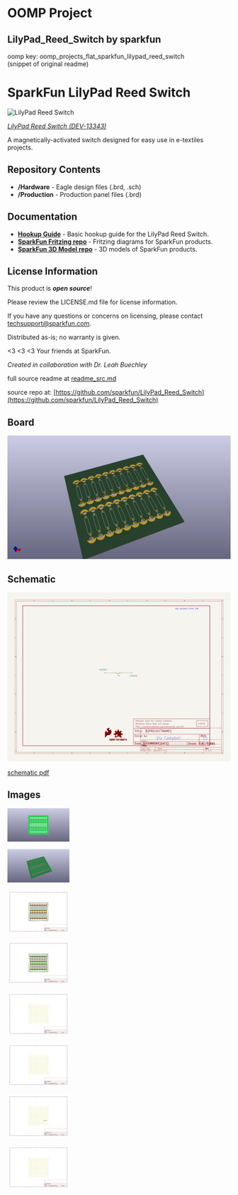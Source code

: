 # OOMP Project  
## LilyPad_Reed_Switch  by sparkfun  
  
oomp key: oomp_projects_flat_sparkfun_lilypad_reed_switch  
(snippet of original readme)  
  
SparkFun LilyPad Reed Switch  
========================================  
  
![LilyPad Reed Switch](https://cdn.sparkfun.com/assets/learn_tutorials/4/4/6/LilyPadReedSwitch.jpg)  
  
[*LilyPad Reed Switch (DEV-13343)*](https://www.sparkfun.com/products/13343)  
  
A magnetically-activated switch designed for easy use in e-textiles projects.  
  
Repository Contents  
-------------------  
  
* **/Hardware** - Eagle design files (.brd, .sch)  
* **/Production** - Production panel files (.brd)  
  
Documentation  
--------------  
  
* **[Hookup Guide](https://learn.sparkfun.com/tutorials/lilypad-reed-switch-hookup-guide?_ga=1.257312139.1628578815.1436805952)** - Basic hookup guide for the LilyPad Reed Switch.  
* **[SparkFun Fritzing repo](https://github.com/sparkfun/Fritzing_Parts)** - Fritzing diagrams for SparkFun products.  
* **[SparkFun 3D Model repo](https://github.com/sparkfun/3D_Models)** - 3D models of SparkFun products.   
  
  
License Information  
-------------------  
  
This product is _**open source**_!   
  
Please review the LICENSE.md file for license information.   
  
If you have any questions or concerns on licensing, please contact techsupport@sparkfun.com.  
  
Distributed as-is; no warranty is given.  
  
<3 <3 <3 Your friends at SparkFun.  
  
_Created in collaboration with Dr. Leah Buechley_  
  
  full source readme at [readme_src.md](readme_src.md)  
  
source repo at: [https://github.com/sparkfun/LilyPad_Reed_Switch](https://github.com/sparkfun/LilyPad_Reed_Switch)  
## Board  
  
[![working_3d.png](working_3d_600.png)](working_3d.png)  
## Schematic  
  
[![working_schematic.png](working_schematic_600.png)](working_schematic.png)  
  
[schematic pdf](working_schematic.pdf)  
## Images  
  
[![working_3D_bottom.png](working_3D_bottom_140.png)](working_3D_bottom.png)  
  
[![working_3D_top.png](working_3D_top_140.png)](working_3D_top.png)  
  
[![working_assembly_page_01.png](working_assembly_page_01_140.png)](working_assembly_page_01.png)  
  
[![working_assembly_page_02.png](working_assembly_page_02_140.png)](working_assembly_page_02.png)  
  
[![working_assembly_page_03.png](working_assembly_page_03_140.png)](working_assembly_page_03.png)  
  
[![working_assembly_page_04.png](working_assembly_page_04_140.png)](working_assembly_page_04.png)  
  
[![working_assembly_page_05.png](working_assembly_page_05_140.png)](working_assembly_page_05.png)  
  
[![working_assembly_page_06.png](working_assembly_page_06_140.png)](working_assembly_page_06.png)  
